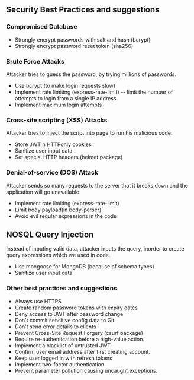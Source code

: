 ## Security Best Practices and suggestions

### Compromised Database

- Strongly encrypt passwords with salt and hash (bcrypt)
- Strongly encrypt password reset token (sha256)

### Brute Force Attacks

Attacker tries to guess the password, by trying millions of passwords.

- Use bcrypt (to make login requests slow)
- Implement rate limiting (express-rate-limit) -- limit the number of attempts to login from a single IP address
- Implement maximum login attempts

### Cross-site scripting (XSS) Attacks

Attacker tries to inject the script into page to run his malicious code.

- Store JWT n HTTPonly cookies
- Sanitize user input data
- Set special HTTP headers (helmet package)

### Denial-of-service (DOS) Attack

Attacker sends so many requests to the server that it breaks down and the application will go unavailable

- Implement rate limiting (express-rate-limit)
- Limit body payload(in body-parser)
- Avoid evil regular expressions in the code

## NOSQL Query Injection

Instead of inputing valid data, attacker inputs the query, inorder to create query expressions which we used in code.

- Use mongoose for MongoDB (because of schema types)
- Sanitize user input data

### Other best practices and suggestions

- Always use HTTPS
- Create random password tokens with expiry dates
- Deny access to JWT after password change
- Don't commit sensitive config data to Git
- Don't send error details to clients
- Prevent Cross-Site Request Forgery (csurf package)
- Require re-authentication before a high-value action.
- Implement a blacklist of untrusted JWT
- Confirm user email address after first creating account.
- Keep user logged in with refresh tokens
- Implement two-factor authentication.
- Prevent parameter pollution causing uncaught exceptions.
